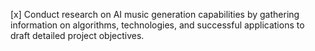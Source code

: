 [x] Conduct research on AI music generation capabilities by gathering information on algorithms, technologies, and successful applications to draft detailed project objectives.